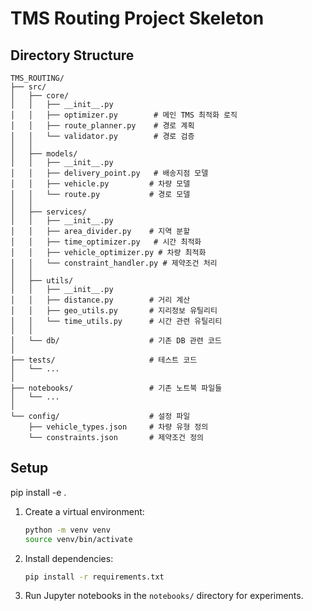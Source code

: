 # TMS Routing Project Skeleton

## Directory Structure

```
TMS_ROUTING/
├── src/
│   ├── core/
│   │   ├── __init__.py
│   │   ├── optimizer.py        # 메인 TMS 최적화 로직
│   │   ├── route_planner.py    # 경로 계획
│   │   └── validator.py        # 경로 검증
│   │
│   ├── models/
│   │   ├── __init__.py
│   │   ├── delivery_point.py   # 배송지점 모델
│   │   ├── vehicle.py         # 차량 모델
│   │   └── route.py           # 경로 모델
│   │
│   ├── services/
│   │   ├── __init__.py
│   │   ├── area_divider.py    # 지역 분할
│   │   ├── time_optimizer.py   # 시간 최적화
│   │   ├── vehicle_optimizer.py # 차량 최적화
│   │   └── constraint_handler.py # 제약조건 처리
│   │
│   ├── utils/
│   │   ├── __init__.py
│   │   ├── distance.py        # 거리 계산
│   │   ├── geo_utils.py       # 지리정보 유틸리티
│   │   └── time_utils.py      # 시간 관련 유틸리티
│   │
│   └── db/                    # 기존 DB 관련 코드
│
├── tests/                     # 테스트 코드
│   └── ...
│
├── notebooks/                 # 기존 노트북 파일들
│   └── ...
│
└── config/                    # 설정 파일
    ├── vehicle_types.json     # 차량 유형 정의
    └── constraints.json       # 제약조건 정의
```

## Setup

   pip install -e .
   
1. Create a virtual environment:
   ```bash
   python -m venv venv
   source venv/bin/activate
   ```
2. Install dependencies:
   ```bash
   pip install -r requirements.txt
   ```
3. Run Jupyter notebooks in the `notebooks/` directory for experiments.
